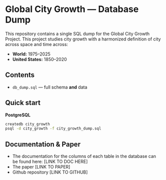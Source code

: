# Global City Growth — Database Dump

This repository contains a single SQL dump for the Global City Growth Project. This project studies city growth with a harmonized definition of city across space and time across:
- **World:** 1975–2025
- **United States:** 1850–2020  

## Contents
- `db_dump.sql` — full schema **and** data

## Quick start

**PostgreSQL**
```bash
createdb city_growth
psql -d city_growth -f city_growth_dump.sql
```

## Documentation & Paper

- The documentation for the columns of each table in the database can be found here: [LINK TO DOC HERE]
- The paper [LINK TO PAPER]
- Github repository [LINK TO GITHUB]